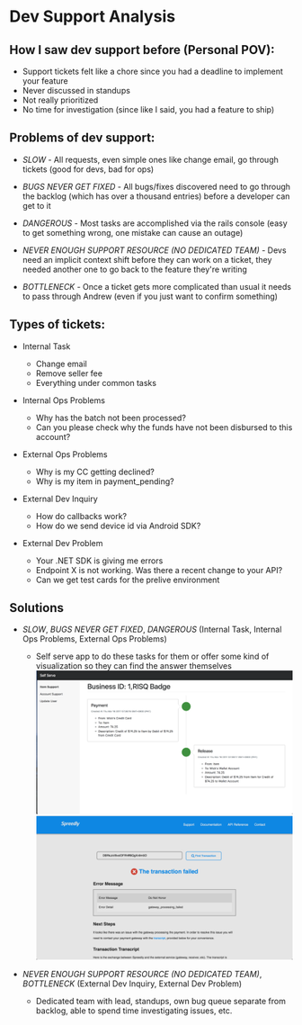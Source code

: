 # Dev Support Analysis

## How I saw dev support before (Personal POV):
- Support tickets felt like a chore since you had a deadline to implement your feature
- Never discussed in standups
- Not really prioritized
- No time for investigation (since like I said, you had a feature to ship)

## Problems of dev support:
- *SLOW* - All requests, even simple ones like change email, go through tickets (good for devs, bad for ops)

- *BUGS NEVER GET FIXED* - All bugs/fixes discovered need to go through the backlog (which has over a thousand entries) before a developer can get to it

- *DANGEROUS* - Most tasks are accomplished via the rails console (easy to get something wrong, one mistake can cause an outage)

- *NEVER ENOUGH SUPPORT RESOURCE (NO DEDICATED TEAM)* - Devs need an implicit context shift before they can work on a ticket, they needed another one to go back to the feature they're writing

- *BOTTLENECK* - Once a ticket gets more complicated than usual it needs to pass through Andrew (even if you just want to confirm something)

## Types of tickets:
- Internal Task
    * Change email
    * Remove seller fee
    * Everything under common tasks

- Internal Ops Problems
    * Why has the batch not been processed?
    * Can you please check why the funds have not been disbursed to this account?

- External Ops Problems
    * Why is my CC getting declined?
    * Why is my item in payment_pending?

- External Dev Inquiry
    * How do callbacks work?
    * How do we send device id via Android SDK?

- External Dev Problem
    * Your .NET SDK is giving me errors
    * Endpoint X is not working. Was there a recent change to your API?
    * Can we get test cards for the prelive environment

## Solutions
- *SLOW*, *BUGS NEVER GET FIXED*, *DANGEROUS* (Internal Task, Internal Ops Problems, External Ops Problems)
    * Self serve app to do these tasks for them or offer some kind of visualization so they can find the answer themselves
    ![SS1](ss1.png)
    ![SS2](ss2.png)

- *NEVER ENOUGH SUPPORT RESOURCE (NO DEDICATED TEAM)*, *BOTTLENECK* (External Dev Inquiry, External Dev Problem)
    * Dedicated team with lead, standups, own bug queue separate from backlog, able to spend time investigating issues, etc.
